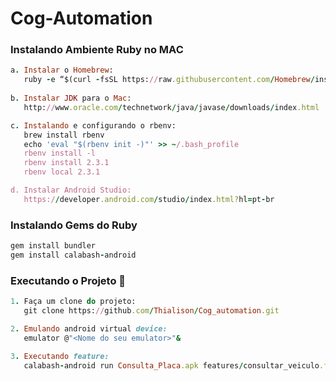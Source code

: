 # Cog-Automation

### Instalando Ambiente Ruby no MAC

```ruby
a. Instalar o Homebrew:
   ruby -e “$(curl -fsSL https://raw.githubusercontent.com/Homebrew/install/master/install)”
   
b. Instalar JDK para o Mac:
   http://www.oracle.com/technetwork/java/javase/downloads/index.html

c. Instalando e configurando o rbenv:
   brew install rbenv
   echo 'eval "$(rbenv init -)"' >> ~/.bash_profile
   rbenv install -l
   rbenv install 2.3.1
   rbenv local 2.3.1

d. Instalar Android Studio:
   https://developer.android.com/studio/index.html?hl=pt-br
```

### Instalando Gems do Ruby

```ruby
gem install bundler
gem install calabash-android
```

### Executando o Projeto :dart:

```ruby
1. Faça um clone do projeto:
   git clone https://github.com/Thialison/Cog_automation.git

2. Emulando android virtual device: 
   emulator @"<Nome do seu emulator>"&

3. Executando feature: 
   calabash-android run Consulta_Placa.apk features/consultar_veiculo.feature
```
